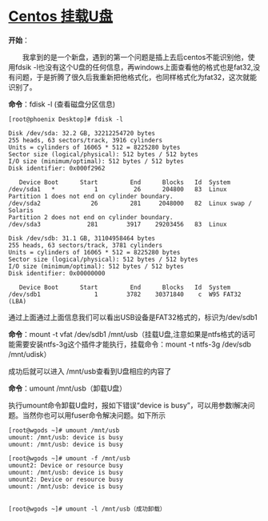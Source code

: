 # [Centos 挂载U盘](https://www.cnblogs.com/zzy-frisrtblog/p/5973464.html)

**开始**：

　　我拿到的是一个新盘，遇到的第一个问题是插上去后centos不能识别他，使用fdsik -l也没有这个U盘的任何信息，再windows上面查看他的格式也是fat32,没有问题，于是折腾了很久后我重新把他格式化，也同样格式化为fat32，这次就能识别了。

**命令**：fdisk -l (查看磁盘分区信息)

```
[root@phoenix Desktop]# fdisk -l

Disk /dev/sda: 32.2 GB, 32212254720 bytes
255 heads, 63 sectors/track, 3916 cylinders
Units = cylinders of 16065 * 512 = 8225280 bytes
Sector size (logical/physical): 512 bytes / 512 bytes
I/O size (minimum/optimal): 512 bytes / 512 bytes
Disk identifier: 0x000f2962

   Device Boot      Start         End      Blocks   Id  System
/dev/sda1   *           1          26      204800   83  Linux
Partition 1 does not end on cylinder boundary.
/dev/sda2              26         281     2048000   82  Linux swap / Solaris
Partition 2 does not end on cylinder boundary.
/dev/sda3             281        3917    29203456   83  Linux

Disk /dev/sdb: 31.1 GB, 31104958464 bytes
255 heads, 63 sectors/track, 3781 cylinders
Units = cylinders of 16065 * 512 = 8225280 bytes
Sector size (logical/physical): 512 bytes / 512 bytes
I/O size (minimum/optimal): 512 bytes / 512 bytes
Disk identifier: 0x00000000

   Device Boot      Start         End      Blocks   Id  System
/dev/sdb1               1        3782    30371840    c  W95 FAT32 (LBA)
```

通过上面通过上面信息我们可以看出USB设备是FAT32格式的，标识为/dev/sdb1

**命令**：mount -t vfat /dev/sdb1 /mnt/usb（挂载U盘,注意如果是ntfs格式的话可能需要安装ntfs-3g这个插件才能执行，挂载命令：mount -t ntfs-3g /dev/sdb /mnt/udisk）

成功后就可以进入 /mnt/usb查看到U盘相应的内容了

**命令**：umount /mnt/usb（卸载U盘）

执行umount命令卸载U盘时，报如下错误“device is busy”，可以用参数l解决问题。当然你也可以用fuser命令解决问题。如下所示

```
[root@wgods ~]# umount /mnt/usb
umount: /mnt/usb: device is busy
umount: /mnt/usb: device is busy

[root@wgods ~]# umount -f /mnt/usb
umount2: Device or resource busy
umount: /mnt/usb: device is busy
umount2: Device or resource busy
umount: /mnt/usb: device is busy


[root@wgods ~]# umount -l /mnt/usb（成功卸载）
```

